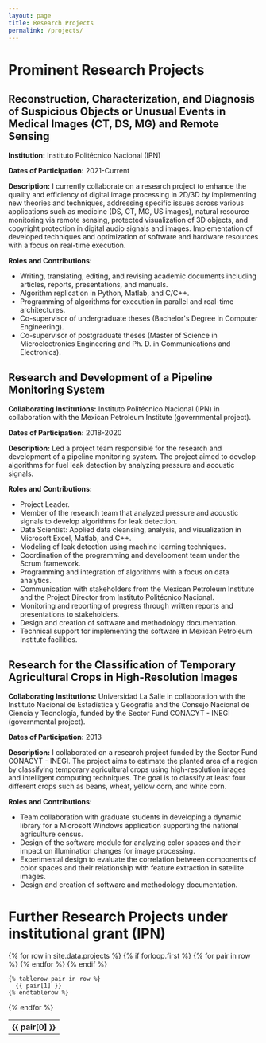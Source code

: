 ```yaml
---
layout: page
title: Research Projects
permalink: /projects/
---
```


# Prominent Research Projects

## Reconstruction, Characterization, and Diagnosis of Suspicious Objects or Unusual Events in Medical Images (CT, DS, MG) and Remote Sensing
**Institution:** Instituto Politécnico Nacional (IPN)

**Dates of Participation:** 2021-Current

**Description:** I currently collaborate on a research project to enhance the quality and efficiency of digital image processing in 2D/3D by implementing new theories and techniques, addressing specific issues across various applications such as medicine (DS, CT, MG, US images), natural resource monitoring via remote sensing, protected visualization of 3D objects, and copyright protection in digital audio signals and images. Implementation of developed techniques and optimization of software and hardware resources with a focus on real-time execution.

**Roles and Contributions:**
- Writing, translating, editing, and revising academic documents including articles, reports, presentations, and manuals.
- Algorithm replication in Python, Matlab, and C/C++.
- Programming of algorithms for execution in parallel and real-time architectures.
- Co-supervisor of undergraduate theses (Bachelor's Degree in Computer Engineering).
- Co-supervisor of postgraduate theses (Master of Science in Microelectronics Engineering and Ph. D. in Communications and Electronics).



## Research and Development of a Pipeline Monitoring System
**Collaborating Institutions:** Instituto Politécnico Nacional (IPN) in collaboration with the Mexican Petroleum Institute (governmental project).

**Dates of Participation:** 2018-2020

**Description:** Led a project team responsible for the research and development of a pipeline monitoring system. The project aimed to develop algorithms for fuel leak detection by analyzing pressure and acoustic signals.

**Roles and Contributions:**
- Project Leader.
- Member of the research team that analyzed pressure and acoustic signals to develop algorithms for leak detection.
- Data Scientist: Applied data cleansing, analysis, and visualization in Microsoft Excel, Matlab, and C++.
- Modeling of leak detection using machine learning techniques.
- Coordination of the programming and development team under the Scrum framework.
- Programming and integration of algorithms with a focus on data analytics.
- Communication with stakeholders from the Mexican Petroleum Institute and the Project Director from Instituto Politécnico Nacional.
- Monitoring and reporting of progress through written reports and presentations to stakeholders.
- Design and creation of software and methodology documentation.
- Technical support for implementing the software in Mexican Petroleum Institute facilities.

## Research for the Classification of Temporary Agricultural Crops in High-Resolution Images

**Collaborating Institutions:** Universidad La Salle in collaboration with the Instituto Nacional de Estadística y Geografía and the Consejo Nacional de Ciencia y Tecnología, funded by the Sector Fund CONACYT - INEGI (governmental project).

**Dates of Participation:** 2013

**Description:** I collaborated on a research project funded by the Sector Fund CONACYT - INEGI. The project aims to estimate the planted area of a region by classifying temporary agricultural crops using high-resolution images and intelligent computing techniques. The goal is to classify at least four different crops such as beans, wheat, yellow corn, and white corn.

**Roles and Contributions:**
- Team collaboration with graduate students in developing a dynamic library for a Microsoft Windows application supporting the national agriculture census.
- Design of the software module for analyzing color spaces and their impact on illumination changes for image processing.
- Experimental design to evaluate the correlation between components of color spaces and their relationship with feature extraction in satellite images.
- Design and creation of software and methodology documentation.

# Further Research Projects under institutional grant (IPN)

<table>
  {% for row in site.data.projects %}
    {% if forloop.first %}
    <tr>
      {% for pair in row %}
        <th>{{ pair[0] }}</th>
      {% endfor %}
    </tr>
    {% endif %}

    {% tablerow pair in row %}
      {{ pair[1] }}
    {% endtablerow %}
  {% endfor %}
</table>

